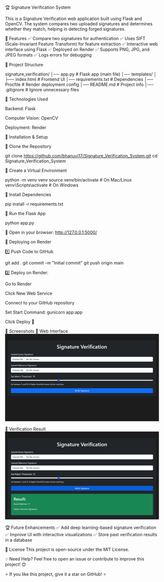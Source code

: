 🏆 Signature Verification System

This is a Signature Verification web application built using Flask and OpenCV. The system compares two uploaded signatures and determines whether they match, helping in detecting forged signatures.

📌 Features
✅ Compare two signatures for authentication
✅ Uses SIFT (Scale-Invariant Feature Transform) for feature extraction
✅ Interactive web interface using Flask
✅ Deployed on Render
✅ Supports PNG, JPG, and JPEG formats
✅ Logs errors for debugging

📂 Project Structure

signature_verification/
│── app.py                     # Flask app (main file)
│── templates/
│   ├── index.html             # Frontend UI
│── requirements.txt           # Dependencies
│── Procfile                   # Render deployment config
│── README.md                  # Project info
│── .gitignore                 # Ignore unnecessary files

🎯 Technologies Used

Backend: Flask

Computer Vision: OpenCV

Deployment: Render

🔧 Installation & Setup

🔹 Clone the Repository

git clone https://github.com/bhanuvi17/Signature_Verification_System.git
cd Signature_Verification_System

🔹 Create a Virtual Environment

python -m venv venv
source venv/bin/activate  # On Mac/Linux
venv\Scripts\activate  # On Windows

🔹 Install Dependencies

pip install -r requirements.txt

🔹 Run the Flask App

python app.py

🔗 Open in your browser: http://127.0.0.1:5000/

🚀 Deploying on Render

1️⃣ Push Code to GitHub

git add .
git commit -m "Initial commit"
git push origin main

2️⃣ Deploy on Render:

Go to Render

Click New Web Service

Connect to your GitHub repository

Set Start Command: gunicorn app:app

Click Deploy 🎉

📸 Screenshots
🔹 Web Interface
![Web Interface](https://github.com/bhanuvi17/Signature_Verification_System/blob/d7e3e1b294f5453dc99cd161c0985ddc6af824e9/Screenshot%202025-02-11%20222058.png)


🔹 Verification Result
![Verification Result](https://github.com/bhanuvi17/Signature_Verification_System/blob/d7e3e1b294f5453dc99cd161c0985ddc6af824e9/Screenshot%202025-02-11%20222140.png)


🏆 Future Enhancements
✅ Add deep learning-based signature verification
✅ Improve UI with interactive visualizations
✅ Store past verification results in a database

📜 License
This project is open-source under the MIT License.

💡 Need Help?
Feel free to open an issue or contribute to improve this project! 😊

⭐ If you like this project, give it a star on GitHub! ⭐

